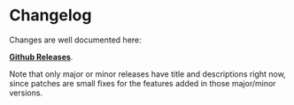 # Changelog

Changes are well documented here:

[**Github Releases**](https://github.com/franciscop/statux/releases).

Note that only major or minor releases have title and descriptions right now, since patches are small fixes for the features added in those major/minor versions.
